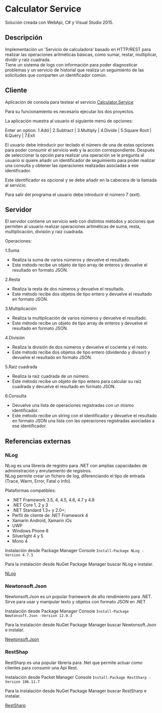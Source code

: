 # Calculator Service

Solución creada con WebApi, C# y Visual Studio 2015.

## Descripción
Implementación un 'Servicio de calculadora' basado en HTTP/REST para realizar las operaciones aritméticas básicas, como sumar, restar, multiplicar, dividir y raíz cuadrada.  
Tiene un sistema de logs con información para poder diagnosticar problemas y un servicio de historial que realiza un seguimiento de las solicitudes que comparten un identificador común.

## Cliente 
Aplicación de consola para testear el servicio [Calculator.Service](https://github.com/Daniel-40/Calculator-Service.git)  

Para su funcionamiento es necesario ejecutar los dos proyectos.

La aplicación muestra al usuario el siguiente menú de opciones:

Enter an option: 1.Add | 2.Subtract | 3.Multiply | 4.Divide | 5.Square Root | 6.Query | 7.Exit

El usuario debe introducir por teclado el número de una de estas opciones para poder consumir el servicio web y la acción correspondiente. Después de seleccionar la opción para realizar una operación se le pregunta al usuario si quiere añadir un identificador de seguimiento para poder realizar una consulta y obtener las operaciones realizadas asociadas a ese identificador.

Este identificador es opcional y se debe añadir en la cabecera de la llamada al servicio.

Para salir del programa el usuario debe introducir el número 7 (exit).

## Servidor
El servidor contiene un servicio web con distintos métodos y acciones que permiten al usuario realizar operaciones aritméticas de suma, resta, multiplicación, división y raiz cuadrada.

Operaciones:

1.Suma
  - Realiza la suma de varios números y devuelve el resultado.
  - Este método recibe un objeto de tipo array de enteros y devuelve el resultado en formato JSON.
  
2.Resta
  - Realiza la resta de dos números y devuelve el resultado.
  - Este método recibe dos objetos de tipo entero y devuelve el resultado en formato JSON.
  
3.Multiplicación
  - Realiza la multiplicación de varios números y devuelve el resultado.
  - Este método recibe un objeto de tipo array de enteros y devuelve el resultado en formato JSON.
  
4.División
  - Realiza la división de dos números y devuelve el cociente y el resto.
  - Este método recibe dos objetos de tipo entero (dividendo y divisor) y devuelve el resultado en formato JSON.
  
5.Raíz cuadrada
  - Realiza la raíz cuadrada de un número.
  - Este método recibe un objeto de tipo entero para calcular su raíz cuadrada y devuelve el resultado en formato JSON.
  
6.Consulta
  - Devuelve una lista de operaciones registradas con un mismo identificador.
  - Este método recibe un string con el identificador y devuelve el resultado en formato JSON una lista con las operaciones registradas asociadas a ese identificador.
  
## Referencias externas

### NLog
NLog es una librería de registro para .NET con amplias capacidades de administración y enrutamiento de registros.  
NLog permite crear un fichero de log, diferenciando el tipo de entrada (Trace, Warm, Error, Fatal o Info).

Plataformas compatibles:  
- .NET Framework 3.5, 4, 4.5, 4.6, 4.7 y 4.8
- .NET Core 1, 2 y 3
- .NET Standard 1.3+ y 2.0+;
- Perfil de cliente de .NET Framework 4
- Xamarin Android, Xamarin iOs
- UWP
- Windows Phone 8
- Silverlight 4 y 5
- Mono 4

Instalación desde Package Manager Console `Install-Package NLog -Version 4.7.5`

Para la instalación desde NuGet Package Manager buscar NLog e instalar.

[NLog](https://www.nuget.org/packages/NLog)

### Newtonsoft.Json  
Newtonsoft.Json es un popular framework de alto rendimiento para .NET. Sirve para usar y manipular texto y objetos con formato JSON en .NET  

Instalación desde Package Manager Console `Install-Package Newtonsoft.Json -Version 12.0.3`  

Para la instalación desde NuGet Package Manager buscar Newtonsoft.Json e instalar.

[Newtonsoft.Json](https://www.nuget.org/packages/Newtonsoft.Json/)

### RestShap
RestSharp es una popular librería para .Net que permite actuar como clientes para consumir una Api Rest.

Instalación desde Packet Manager Console `Install-Package RestSharp -Version 106.11.7`

Para la instalación desde NuGet Package Manager buscar RestSharp e instalar.

[RestSharp](https://www.nuget.org/packages/RestSharp/)
